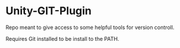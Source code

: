 # Unity-GIT-Plugin

Repo meant to give access to some helpful tools for version controll.

Requires Git installed to be install to the PATH.
